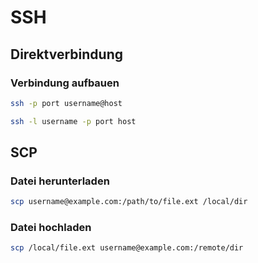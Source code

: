 # SSH

## Direktverbindung

### Verbindung aufbauen

~~~ sh
ssh -p port username@host
~~~

~~~ sh
ssh -l username -p port host
~~~

## SCP

### Datei herunterladen

~~~ sh
scp username@example.com:/path/to/file.ext /local/dir
~~~

### Datei hochladen

~~~ sh
scp /local/file.ext username@example.com:/remote/dir
~~~

